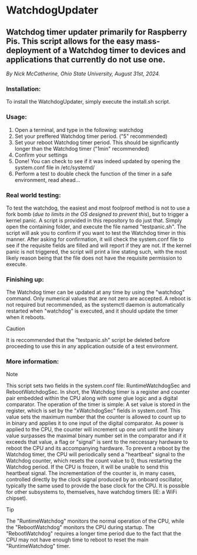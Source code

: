 # WatchdogUpdater
## Watchdog timer updater primarily for Raspberry Pis. This script allows for the easy mass-deployment of a Watchdog timer to devices and applications that currently do not use one.

*By Nick McCatherine, Ohio State University,
August 31st, 2024.*



### Installation:
To install the WatchdogUpdater, simply execute the install.sh script.

### Usage: 
1. Open a terminal, and type in the following: watchdog
2. Set your preffered Watchdog timer period. ("5" recommended)
3. Set your reboot Watchdog timer period. This should be significantly longer than the Watchdog timer ("1min" recommended)
4. Confirm your settings
5. Done! You can check to see if it was indeed updated by opening the system.conf file in /etc/systemd/
6. Perform a test to double check the function of the timer in a safe environment, read ahead...

### Real world testing:
To test the watchdog, the easiest and most foolproof method is not to use a fork bomb (*due to limits in the OS designed to prevent this*), but to trigger a kernel panic. A script is provided in this repository to do just that.
Simply open the containing folder, and execute the file named "testpanic.sh". The script will ask you to confirm if you want to test the Watchdog timer in this manner.
After asking for confirmation, it will check the system.conf file to see if the requisite fields are filled and will report if they are not. If the kernel panic is not triggered,
the script will print a line stating such, with the most likely reason being that the file does not have the requisite permission to execute.

### Finishing up:
The Watchdog timer can be updated at any time by using the "watchdog" command. Only numerical values that are not zero are accepted.
A reboot is not required but recommended, as the systemctl daemon is automatically restarted when "watchdog" is executed, and it should update the timer when it reboots.
> [!CAUTION]
> It is reccommended that the "testpanic.sh" script be deleted before proceeding to use this in any application outside of a test environment.




### More information: 
> [!Note]
This script sets two fields in the system.conf file: RuntimeWatchdogSec and RebootWatchdogSec. In short, the Watchdog timer is a register and counter pair embedded within the CPU along with some glue logic and a digital comparator. The operation of the timer is simple: A set value is stored in the register, which is set by the "xWatchdogSec" fields in system.conf. This value sets the maximum number that the counter is allowed to count up to in binary and applies it to one input of the digital comparator. As power is applied to the CPU, the counter will increment up one unit until the binary value surpasses the maximal binary number set in the comparator and if it exceeds that value, a flag or "signal" is sent to the neccessary hardware to reboot the CPU and its accompanying hardware. To prevent a reboot by the Watchdog timer, the CPU will periodically send a "heartbeat" signal to the Watchdog counter, which resets the count value to 0, thus restarting the Watchdog period. If the CPU is frozen, it will be unable to send this heartbeat signal. The incrementation of the counter is, in many cases, controlled directly by the clock signal produced by an onboard oscillator, typically the same used to provide the base clock for the CPU. It is possible for other subsystems to, themselves, have watchdog timers (IE: a WiFi chipset).

> [!Tip]
The "RuntimeWatchdog" monitors the normal operation of the CPU, while the "RebootWatchdog" monitors the CPU during startup. The "RebootWatchdog" requires a longer time period due to the fact that the CPU may not have enough time to reboot to reset the main "RuntimeWatchdog" timer. 
